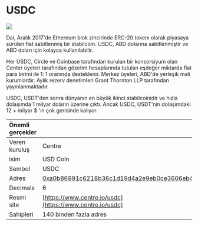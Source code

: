 # USDC

![](../../.gitbook/assets/usdc-coin-bd351fb779%20%281%29.png)

Dai, Aralık 2017'de Ethereum blok zincirinde ERC-20 tokenı olarak piyasaya sürülen fiat sabitlenmiş bir stabilcoin. USDC, ABD dolarına sabitlenmiştir ve ABD doları için kolayca kullanılabilir.

Her USDC, Circle ve Coinbase tarafından kurulan bir konsorsiyum olan Center üyeleri tarafından gözetim hesaplarında tutulan eşdeğer miktarda fiat para birimi ile 1: 1 oranında desteklenir. Merkez üyeleri, ABD'de yerleşik mali kurumlardır. Aylık rezerv denetimleri Grant Thornton LLP tarafından yayınlanmaktadır.

USDC, USDT'den sonra dünyanın en büyük ikinci stabilcoinidir ve hızla dolaşımda 1 milyar doların üzerine çıktı. Ancak USDC, USDT'nin dolaşımdaki 12 + milyar $ 'ın çok gerisinde kalıyor.

| Önemli gerçekler |                                                                                                                     |
|:---------------- |:------------------------------------------------------------------------------------------------------------------- |
| Veren kuruluş    | Centre                                                                                                              |
| isim             | USD Coin                                                                                                            |
| Sembol           | USDC                                                                                                                |
| Adres            | [0xa0b86991c6218b36c1d19d4a2e9eb0ce3606eb48](https://etherscan.io/token/0xa0b86991c6218b36c1d19d4a2e9eb0ce3606eb48) |
| Decimals         | 6                                                                                                                   |
| Resmi site       | [https://www.centre.io/usdc](https://www.centre.io/usdc)                                                            |
| Sahipleri        | 140 binden fazla adres                                                                                              |



